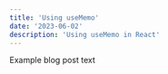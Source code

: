 ```yaml
---
title: 'Using useMemo'
date: '2023-06-02'
description: 'Using useMemo in React'
---
```


Example blog post text
